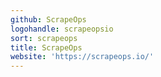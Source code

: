 ```yaml
---
github: ScrapeOps
logohandle: scrapeopsio
sort: scrapeops
title: ScrapeOps
website: 'https://scrapeops.io/'
---
```

